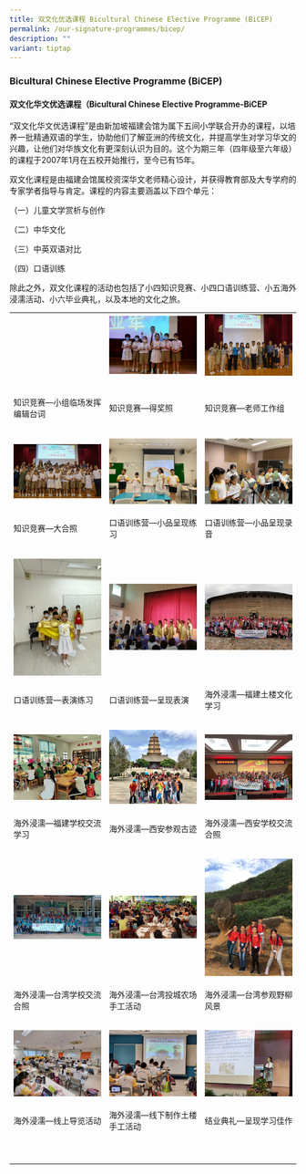 ```yaml
---
title: 双文化优选课程 Bicultural Chinese Elective Programme (BiCEP)
permalink: /our-signature-programmes/bicep/
description: ""
variant: tiptap
---
```

<h3>Bicultural Chinese Elective Programme (BiCEP)</h3>
<h4>双文化华文优选课程（Bicultural Chinese Elective Programme-BiCEP</h4>
<p>“双文化华文优选课程”是由新加坡福建会馆为属下五间小学联合开办的课程，以培养一批精通双语的学生，协助他们了解亚洲的传统文化，并提高学生对学习华文的兴趣，让他们对华族文化有更深刻认识为目的。这个为期三年（四年级至六年级）的课程于2007年1月在五校开始推行，至今已有15年。</p>
<p>双文化课程是由福建会馆属校资深华文老师精心设计，并获得教育部及大专学府的专家学者指导与肯定。课程的内容主要涵盖以下四个单元：</p>
<p>（一）儿童文学赏析与创作</p>
<p>（二）中华文化</p>
<p>（三）中英双语对比</p>
<p>（四）口语训练</p>
<p>除此之外，双文化课程的活动也包括了小四知识竞赛、小四口语训练营、小五海外浸濡活动、小六毕业典礼，以及本地的文化之旅。</p>
<table>
<tbody>
<tr>
<td rowspan="1" colspan="1">
<div class="isomer-image-wrapper">
<img style="width: 100%" height="auto" width="100%" alt="" src="/images/bicep1.jpg">
</div>
<p></p>
</td>
<td rowspan="1" colspan="1">
<div class="isomer-image-wrapper">
<img style="width: 100%" height="auto" width="100%" alt="" src="/images/bicep2.jpg">
</div>
<p></p>
</td>
<td rowspan="1" colspan="1">
<div class="isomer-image-wrapper">
<img style="width: 100%" height="auto" width="100%" alt="" src="/images/bicep3.jpg">
</div>
<p></p>
</td>
</tr>
<tr>
<td rowspan="1" colspan="1">
<p>知识竞赛—小组临场发挥编辑台词</p>
</td>
<td rowspan="1" colspan="1">
<p>知识竞赛—得奖照</p>
</td>
<td rowspan="1" colspan="1">
<p>知识竞赛—老师工作组</p>
</td>
</tr>
<tr>
<td rowspan="1" colspan="1">
<p></p>
<div class="isomer-image-wrapper">
<img style="width: 100%" height="auto" width="100%" alt="" src="/images/bicep4.jpg">
</div>
</td>
<td rowspan="1" colspan="1">
<p></p>
<div class="isomer-image-wrapper">
<img style="width: 100%" height="auto" width="100%" alt="" src="/images/bicep5.jpg">
</div>
</td>
<td rowspan="1" colspan="1">
<p></p>
<div class="isomer-image-wrapper">
<img style="width: 100%" height="auto" width="100%" alt="" src="/images/bicep6.jpg">
</div>
</td>
</tr>
<tr>
<td rowspan="1" colspan="1">
<p>知识竞赛—大合照</p>
</td>
<td rowspan="1" colspan="1">
<p>口语训练营—小品呈现练习</p>
</td>
<td rowspan="1" colspan="1">
<p>口语训练营—小品呈现录音</p>
</td>
</tr>
<tr>
<td rowspan="1" colspan="1">
<p></p>
<div class="isomer-image-wrapper">
<img style="width: 100%" height="auto" width="100%" alt="" src="/images/bicep7.jpg">
</div>
</td>
<td rowspan="1" colspan="1">
<p></p>
<div class="isomer-image-wrapper">
<img style="width: 100%" height="auto" width="100%" alt="" src="/images/bicep8.jpg">
</div>
</td>
<td rowspan="1" colspan="1">
<p></p>
<div class="isomer-image-wrapper">
<img style="width: 100%" height="auto" width="100%" alt="" src="/images/bicep9.jpg">
</div>
</td>
</tr>
<tr>
<td rowspan="1" colspan="1">
<p>口语训练营—表演练习</p>
</td>
<td rowspan="1" colspan="1">
<p>口语训练营—呈现表演</p>
</td>
<td rowspan="1" colspan="1">
<p>海外浸濡—福建土楼文化学习</p>
</td>
</tr>
<tr>
<td rowspan="1" colspan="1">
<p></p>
<div class="isomer-image-wrapper">
<img style="width: 100%" height="auto" width="100%" alt="" src="/images/bicep10.jpg">
</div>
</td>
<td rowspan="1" colspan="1">
<p></p>
<div class="isomer-image-wrapper">
<img style="width: 100%" height="auto" width="100%" alt="" src="/images/bicep11.jpg">
</div>
</td>
<td rowspan="1" colspan="1">
<p></p>
<div class="isomer-image-wrapper">
<img style="width: 100%" height="auto" width="100%" alt="" src="/images/bicep12.jpg">
</div>
</td>
</tr>
<tr>
<td rowspan="1" colspan="1">
<p>海外浸濡—福建学校交流学习</p>
</td>
<td rowspan="1" colspan="1">
<p>海外浸濡—西安参观古迹</p>
</td>
<td rowspan="1" colspan="1">
<p>海外浸濡—西安学校交流合照</p>
</td>
</tr>
<tr>
<td rowspan="1" colspan="1">
<p></p>
<div class="isomer-image-wrapper">
<img style="width: 100%" height="auto" width="100%" alt="" src="/images/bicep13.jpg">
</div>
</td>
<td rowspan="1" colspan="1">
<p></p>
<div class="isomer-image-wrapper">
<img style="width: 100%" height="auto" width="100%" alt="" src="/images/bicep14.jpg">
</div>
</td>
<td rowspan="1" colspan="1">
<p></p>
<div class="isomer-image-wrapper">
<img style="width: 100%" height="auto" width="100%" alt="" src="/images/bicep15.jpg">
</div>
</td>
</tr>
<tr>
<td rowspan="1" colspan="1">
<p>海外浸濡—台湾学校交流合照</p>
</td>
<td rowspan="1" colspan="1">
<p>海外浸濡—台湾投城农场手工活动</p>
</td>
<td rowspan="1" colspan="1">
<p>海外浸濡—台湾参观野柳风景</p>
</td>
</tr>
<tr>
<td rowspan="1" colspan="1">
<p></p>
<div class="isomer-image-wrapper">
<img style="width: 100%" height="auto" width="100%" alt="" src="/images/bicep16.jpg">
</div>
</td>
<td rowspan="1" colspan="1">
<p></p>
<div class="isomer-image-wrapper">
<img style="width: 100%" height="auto" width="100%" alt="" src="/images/bicep17.jpg">
</div>
</td>
<td rowspan="1" colspan="1">
<p></p>
<div class="isomer-image-wrapper">
<img style="width: 100%" height="auto" width="100%" alt="" src="/images/bicep18.jpg">
</div>
</td>
</tr>
<tr>
<td rowspan="1" colspan="1">
<p>海外浸濡—线上导览活动</p>
</td>
<td rowspan="1" colspan="1">
<p>海外浸濡—线下制作土楼手工活动</p>
</td>
<td rowspan="1" colspan="1">
<p>结业典礼—呈现学习佳作</p>
</td>
</tr>
<tr>
<td rowspan="1" colspan="1">
<p></p>
</td>
<td rowspan="1" colspan="1">
<p></p>
</td>
<td rowspan="1" colspan="1">
<p></p>
</td>
</tr>
<tr>
<td rowspan="1" colspan="1">
<p></p>
</td>
<td rowspan="1" colspan="1">
<p></p>
</td>
<td rowspan="1" colspan="1">
<p></p>
</td>
</tr>
</tbody>
</table>
<p></p>
<p></p>